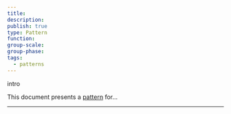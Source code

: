```yaml
---
title: 
description: 
publish: true
type: Pattern
function: 
group-scale: 
group-phase: 
tags:
  - patterns
---
```


intro

This document presents a [pattern](notes/dao-primitives/patterns/patterns.md) for...

---

